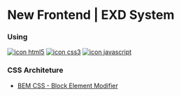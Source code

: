 # New Frontend | EXD System #

### Using ###
[![icon html5](https://icongr.am/devicon/html5-original.svg)](https://github.com/deppbrazil/frontend-test-keyrus) 
[![icon css3](https://icongr.am/devicon/css3-original.svg)](https://github.com/deppbrazil/frontend-test-keyrus) 
[![icon javascript](https://icongr.am/devicon/javascript-original.svg)](https://github.com/deppbrazil/frontend-test-keyrus)

### CSS Architeture ###
* [BEM CSS - Block Element Modifier](http://getbem.com/)